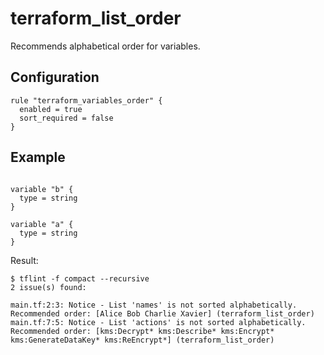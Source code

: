 # terraform_list_order

Recommends alphabetical order for variables.

## Configuration

```hcl
rule "terraform_variables_order" {
  enabled = true
  sort_required = false
}
```


## Example

```hcl

variable "b" {
  type = string
}

variable "a" {
  type = string
}

```

Result:
```
$ tflint -f compact --recursive
2 issue(s) found:

main.tf:2:3: Notice - List 'names' is not sorted alphabetically. Recommended order: [Alice Bob Charlie Xavier] (terraform_list_order)
main.tf:7:5: Notice - List 'actions' is not sorted alphabetically. Recommended order: [kms:Decrypt* kms:Describe* kms:Encrypt* kms:GenerateDataKey* kms:ReEncrypt*] (terraform_list_order)
```
